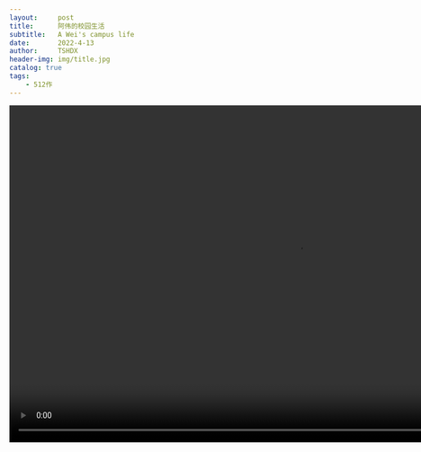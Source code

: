 ```yaml
---
layout:     post
title:      阿伟的校园生活
subtitle:   A Wei's campus life
date:       2022-4-13
author:     TSHDX
header-img: img/title.jpg
catalog: true
tags:
    - 512作
---
```


<video width="1024" height="600" controls src="/img/1.mp4">
    
</video>

